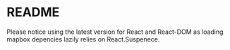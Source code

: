 # README

Please notice using the latest version for React and React-DOM as loading mapbox depencies lazily relies on React.Suspenece.
